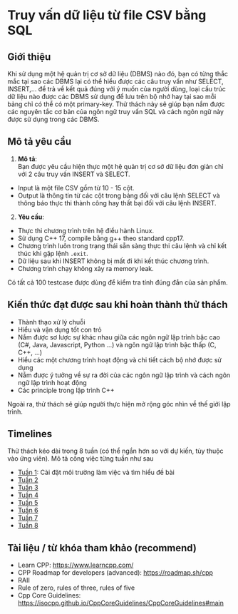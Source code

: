 # Truy vấn dữ liệu từ file CSV bằng SQL

## Giới thiệu
Khi sử dụng một hệ quản trị cơ sở dữ liệu (DBMS) nào đó, bạn có từng thắc mắc tại sao các DBMS lại có thể hiểu được các câu truy vấn như SELECT, INSERT,… để trả về kết quả đúng với ý muốn của người dùng, loại cấu trúc dữ liệu nào được các DBMS sử dụng để lưu trên bộ nhớ hay tại sao mỗi bảng chỉ có thể có một primary-key. Thử thách này sẽ giúp bạn nắm được các nguyên tắc cơ bản của ngôn ngữ truy vấn SQL và cách ngôn ngữ này được sử dụng trong các DBMS.

## Mô tả yêu cầu

1. **Mô tả**:  
Bạn được yêu cầu hiện thực một hệ quản trị cơ sở dữ liệu đơn giản chỉ với 2 câu truy vấn INSERT và SELECT.
- Input là một file CSV gồm từ 10 - 15 cột. 
- Output là thông tin từ các cột trong bảng đối với câu lệnh SELECT và thông báo thực thi thành công hay thất bại đối với câu lệnh INSERT.

2. **Yêu cầu**:
- Thực thi chương trình trên hệ điều hành Linux.
- Sử dụng C++ 17, compile bằng g++ theo standard cpp17.
- Chương trình luôn trong trạng thái sẵn sàng thực thi câu lệnh và chỉ kết thúc khi gặp lệnh `.exit`.  
- Dữ liệu sau khi INSERT không bị mất đi khi kết thúc chương trình.  
- Chương trình chạy không xảy ra memory leak.

Có tất cả 100 testcase được dùng để kiểm tra tính đúng đắn của sản phẩm. 

## Kiến thức đạt được sau khi hoàn thành thử thách

- Thành thạo xử lý chuỗi
- Hiểu và vận dụng tốt con trỏ
- Nắm được sơ lược sự khác nhau giữa các ngôn ngữ lập trình bậc cao (C#, Java, Javascript, Python ...) và ngôn ngữ lập trình bậc thấp (C, C++, ...)
- Hiểu các một chương trình hoạt động và chi tiết cách bộ nhớ được sử dụng
- Nắm được ý tưởng về sự ra đời của các ngôn ngữ lập trình và cách ngôn ngữ lập trình hoạt động
- Các principle trong lập trình C++ 

Ngoài ra, thử thách sẽ giúp người thực hiện mở rộng góc nhìn về thế giới lập trình.

## Timelines

Thử thách kéo dài trong 8 tuần (có thể ngắn hơn so với dự kiến, tùy thuộc vào ứng viên). Mô tả công việc từng tuần như sau

- [Tuần 1](./timelines/week1.md): Cài đặt môi trường làm việc và tìm hiểu đề bài
- [Tuần 2](./timelines/week2.md)
- [Tuần 3](./timelines/week3.md)
- [Tuần 4](./timelines/week4.md)
- [Tuần 5](./timelines/week5.md)
- [Tuần 6](./timelines/week6.md)
- [Tuần 7](./timelines/week7.md)
- [Tuần 8](./timelines/week8.md)

## Tài liệu / từ khóa tham khảo (recommend)

- Learn CPP: <https://www.learncpp.com/>
- CPP Roadmap for developers (advanced): <https://roadmap.sh/cpp>
- RAII 
- Rule of zero, rules of three, rules of five
- Cpp Core Guidelines: <https://isocpp.github.io/CppCoreGuidelines/CppCoreGuidelines#main>
